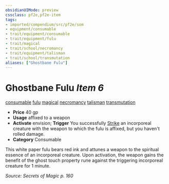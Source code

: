 ```yaml
---
obsidianUIMode: preview
cssclass: pf2e,pf2e-item
tags:
- imported/compendium/src/pf2e/som
- equipment/consumable
- trait/equipment/consumable
- trait/equipment/fulu
- trait/magical
- trait/school/necromancy
- trait/equipment/talisman
- trait/school/transmutation
aliases: ["Ghostbane Fulu"]
---
```

# Ghostbane Fulu *Item 6*  
[consumable](consumable.md)  [fulu](fulu-som.md)  [magical](magical.md)  [necromancy](necromancy.md)  [talisman](talisman.md)  [transmutation](transmutation.md)  

- **Price** 40 gp
- **Usage** affixed to a weapon
- **Activate** envision; **Trigger** You successfully [Strike](strike.md) an incorporeal creature with the weapon to which the fulu is affixed, but you haven't rolled damage.
- **Category** Consumable

This white paper fulu bears red ink and attunes a weapon to the spiritual essence of an incorporeal creature. Upon activation, the weapon gains the benefit of the ghost touch property rune against the triggering incorporeal creature for 1 minute.

*Source: Secrets of Magic p. 160*